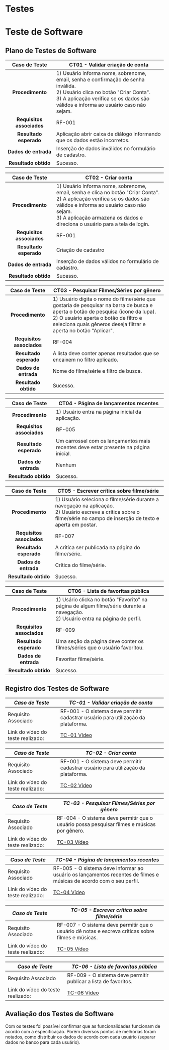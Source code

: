 # Testes

# Teste de Software

## Plano de Testes de Software

|     **Caso de Teste**     | **CT01 - Validar criação de conta**                                                                                                                                                                                   |
| :-----------------------: | --------------------------------------------------------------------------------------------------------------------------------------------------------------------------------------------------------------------- |
|     **Procedimento**      | 1) Usuário informa nome, sobrenome, email, senha e confirmação de senha inválida.<br>2) Usuário clica no botão "Criar Conta".<br>3) A aplicação verifica se os dados são válidos e informa ao usuário caso não sejam. |
| **Requisitos associados** | RF-001                                                                                                                                                                                                                |
|  **Resultado esperado**   | Aplicação abrir caixa de diálogo informando que os dados estão incorretos.                                                                                                                                            |
|   **Dados de entrada**    | Inserção de dados inválidos no formulário de cadastro.                                                                                                                                                                |
|   **Resultado obtido**    | Sucesso.                                                                                                                                                                                                              |

|     **Caso de Teste**     | **CT02 - Criar conta**                                                                                                                                                                                                                                    |
| :-----------------------: | --------------------------------------------------------------------------------------------------------------------------------------------------------------------------------------------------------------------------------------------------------- |
|     **Procedimento**      | 1) Usuário informa nome, sobrenome, email, senha e clica no botão "Criar Conta".<br>2) A aplicação verifica se os dados são válidos e informa ao usuário caso não sejam.<br> 3) A aplicação armazena os dados e direciona o usuário para a tela de login. |
| **Requisitos associados** | RF-001                                                                                                                                                                                                                                                    |
|  **Resultado esperado**   | Criação de cadastro                                                                                                                                                                                                                                       |
|   **Dados de entrada**    | Inserção de dados válidos no formulário de cadastro.                                                                                                                                                                                                      |
|   **Resultado obtido**    | Sucesso.                                                                                                                                                                                                                                                  |

|     **Caso de Teste**     | **CT03 - Pesquisar Filmes/Séries por gênero**                                                                                                                                                                                                        |
| :-----------------------: | ---------------------------------------------------------------------------------------------------------------------------------------------------------------------------------------------------------------------------------------------------- |
|     **Procedimento**      | 1) Usuário digita o nome do filme/série que gostaria de pesquisar na barra de busca e aperta o botão de pesquisa (ícone da lupa).<br>2) O usuário aperta o botão de filtro e seleciona quais gêneros deseja filtrar e aperta no botão "Aplicar".<br> |
| **Requisitos associados** | RF-004                                                                                                                                                                                                                                               |
|  **Resultado esperado**   | A lista deve conter apenas resultados que se encaixem no filtro aplicado.                                                                                                                                                                            |
|   **Dados de entrada**    | Nome do filme/série e filtro de busca.                                                                                                                                                                                                               |
|   **Resultado obtido**    | Sucesso.                                                                                                                                                                                                                                             |

|     **Caso de Teste**     | **CT04 - Página de lançamentos recentes**                                            |
| :-----------------------: | ------------------------------------------------------------------------------------ |
|     **Procedimento**      | 1) Usuário entra na página inicial da aplicação.                                     |
| **Requisitos associados** | RF-005                                                                               |
|  **Resultado esperado**   | Um carrossel com os lançamentos mais recentes deve estar presente na página inicial. |
|   **Dados de entrada**    | Nenhum                                                                               |
|   **Resultado obtido**    | Sucesso.                                                                             |

|     **Caso de Teste**     | **CT05 - Escrever crítica sobre filme/série**                                                                                                                              |
| :-----------------------: | -------------------------------------------------------------------------------------------------------------------------------------------------------------------------- |
|     **Procedimento**      | 1) Usuário seleciona o filme/série durante a navegação na aplicação.<br>2) Usuário escreve a crítica sobre o filme/série no campo de inserção de texto e aperta em postar. |
| **Requisitos associados** | RF-007                                                                                                                                                                     |
|  **Resultado esperado**   | A crítica ser publicada na página do filme/série.                                                                                                                          |
|   **Dados de entrada**    | Crítica do filme/série.                                                                                                                                                    |
|   **Resultado obtido**    | Sucesso.                                                                                                                                                                   |

|     **Caso de Teste**     | **CT06 - Lista de favoritas pública**                                                                                                  |
| :-----------------------: | -------------------------------------------------------------------------------------------------------------------------------------- |
|     **Procedimento**      | 1) Usário clicka no botão "Favorito" na página de algum filme/série durante a navegação. <br>2) Usuário entra na página de perfil.<br> |
| **Requisitos associados** | RF-009                                                                                                                                 |
|  **Resultado esperado**   | Uma seção da página deve conter os filmes/séries que o usuário favoritou.                                                              |
|   **Dados de entrada**    | Favoritar filme/série.                                                                                                                 |
|   **Resultado obtido**    | Sucesso.                                                                                                                               |

## Registro dos Testes de Software

| _Caso de Teste_                   | _TC-01 - Validar criação de conta_                                                                                                           |
| --------------------------------- | -------------------------------------------------------------------------------------------------------------------------------------------- |
| Requisito Associado               | RF-001 - O sistema deve permitir cadastrar usuário para utilização da plataforma.                                                            |
| Link do vídeo do teste realizado: | [TC-01 Vídeo](https://sgapucminasbr-my.sharepoint.com/:v:/g/personal/1485231_sga_pucminas_br/ESi4EoQzVqRCtAadxV5XS64B97Unpu0E-b9p57-MNDu8rQ) |

| _Caso de Teste_                   | _TC-02 - Criar conta_                                                                                                                        |
| --------------------------------- | -------------------------------------------------------------------------------------------------------------------------------------------- |
| Requisito Associado               | RF-001 - O sistema deve permitir cadastrar usuário para utilização da plataforma.                                                            |
| Link do vídeo do teste realizado: | [TC-02 Vídeo](https://sgapucminasbr-my.sharepoint.com/:v:/g/personal/1485231_sga_pucminas_br/EdJvuWT-pAdMjNPi2ibNOdwBg00ZL0gDAX7tvhN1u_1xTw) |

| _Caso de Teste_                   | _TC-03 - Pesquisar Filmes/Séries por gênero_                                                                                                                                                                                                                                                                                                      |
| --------------------------------- | ------------------------------------------------------------------------------------------------------------------------------------------------------------------------------------------------------------------------------------------------------------------------------------------------------------------------------------------------- |
| Requisito Associado               | RF-004 - O sistema deve permitir que o usuário possa pesquisar filmes e músicas por gênero.                                                                                                                                                                                                                                                       |
| Link do vídeo do teste realizado: | [TC-03 Vídeo](https://sgapucminasbr-my.sharepoint.com/:v:/g/personal/1485231_sga_pucminas_br/EYAjM1_y8SROpuD2jf2fSR4BsfJiM85LeEc9AAi-UrmTiw?nav=eyJyZWZlcnJhbEluZm8iOnsicmVmZXJyYWxBcHAiOiJPbmVEcml2ZUZvckJ1c2luZXNzIiwicmVmZXJyYWxBcHBQbGF0Zm9ybSI6IldlYiIsInJlZmVycmFsTW9kZSI6InZpZXciLCJyZWZlcnJhbFZpZXciOiJNeUZpbGVzTGlua0NvcHkifX0&e=yJCxJ3) |

| _Caso de Teste_                   | _TC-04 - Página de lançamentos recentes_                                                                                                                                                                                                                                                                                                          |
| --------------------------------- | ------------------------------------------------------------------------------------------------------------------------------------------------------------------------------------------------------------------------------------------------------------------------------------------------------------------------------------------------- |
| Requisito Associado               | RF-005 - O sistema deve informar ao usuário os lançamentos recentes de filmes e músicas de acordo com o seu perfil.                                                                                                                                                                                                                               |
| Link do vídeo do teste realizado: | [TC-04 Vídeo](https://sgapucminasbr-my.sharepoint.com/:v:/g/personal/1485231_sga_pucminas_br/EYFVYbMuiPZOoS347y8wNVoBseqA-R4vY9Xj91RK9OmGWQ?nav=eyJyZWZlcnJhbEluZm8iOnsicmVmZXJyYWxBcHAiOiJPbmVEcml2ZUZvckJ1c2luZXNzIiwicmVmZXJyYWxBcHBQbGF0Zm9ybSI6IldlYiIsInJlZmVycmFsTW9kZSI6InZpZXciLCJyZWZlcnJhbFZpZXciOiJNeUZpbGVzTGlua0NvcHkifX0&e=1dSDNl) |

| _Caso de Teste_                   | _TC-05 - Escrever crítica sobre filme/série_                                                                                                                                                                                                                                                                                                      |
| --------------------------------- | ------------------------------------------------------------------------------------------------------------------------------------------------------------------------------------------------------------------------------------------------------------------------------------------------------------------------------------------------- |
| Requisito Associado               | RF-007 - O sistema deve permitir que o usuário dê notas e escreva críticas sobre filmes e músicas.                                                                                                                                                                                                                                                |
| Link do vídeo do teste realizado: | [TC-05 Vídeo](https://sgapucminasbr-my.sharepoint.com/:v:/g/personal/1485231_sga_pucminas_br/Ea8znK-n9PNAoXRgdYI4pbwBRzSVy8Fp1PbPp4jDRq-R-A?nav=eyJyZWZlcnJhbEluZm8iOnsicmVmZXJyYWxBcHAiOiJPbmVEcml2ZUZvckJ1c2luZXNzIiwicmVmZXJyYWxBcHBQbGF0Zm9ybSI6IldlYiIsInJlZmVycmFsTW9kZSI6InZpZXciLCJyZWZlcnJhbFZpZXciOiJNeUZpbGVzTGlua0NvcHkifX0&e=fctuc8) |

| _Caso de Teste_                   | _TC-06 - Lista de favoritas pública_                                                                                                                                                                                                                                                                                                              |
| --------------------------------- | ------------------------------------------------------------------------------------------------------------------------------------------------------------------------------------------------------------------------------------------------------------------------------------------------------------------------------------------------- |
| Requisito Associado               | RF-009 - O sistema deve permitir publicar a lista de favoritos.                                                                                                                                                                                                                                                                                   |
| Link do vídeo do teste realizado: | [TC-06 Vídeo](https://sgapucminasbr-my.sharepoint.com/:v:/g/personal/1485231_sga_pucminas_br/Ef2fiDD-m9BCtqhLe-wC9acB8eprpXyRWUV7E_utXP_XBA?nav=eyJyZWZlcnJhbEluZm8iOnsicmVmZXJyYWxBcHAiOiJPbmVEcml2ZUZvckJ1c2luZXNzIiwicmVmZXJyYWxBcHBQbGF0Zm9ybSI6IldlYiIsInJlZmVycmFsTW9kZSI6InZpZXciLCJyZWZlcnJhbFZpZXciOiJNeUZpbGVzTGlua0NvcHkifX0&e=if8NgO) |

## Avaliação dos Testes de Software

Com os testes foi possível confirmar que as funcionalidades funcionam de acordo com a especificação. Porém diversos pontos de melhorias foram notados, como distribuir os dados de acordo com cada usuário (separar dados no banco para cada usuário).
